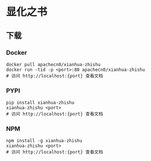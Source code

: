 # 显化之书

## 下载

### Docker

```
docker pull apachecn0/xianhua-zhishu
docker run -tid -p <port>:80 apachecn0/xianhua-zhishu
# 访问 http://localhost:{port} 查看文档
```

### PYPI

```
pip install xianhua-zhishu
xianhua-zhishu <port>
# 访问 http://localhost:{port} 查看文档
```

### NPM

```
npm install -g xianhua-zhishu
xianhua-zhishu <port>
# 访问 http://localhost:{port} 查看文档
```